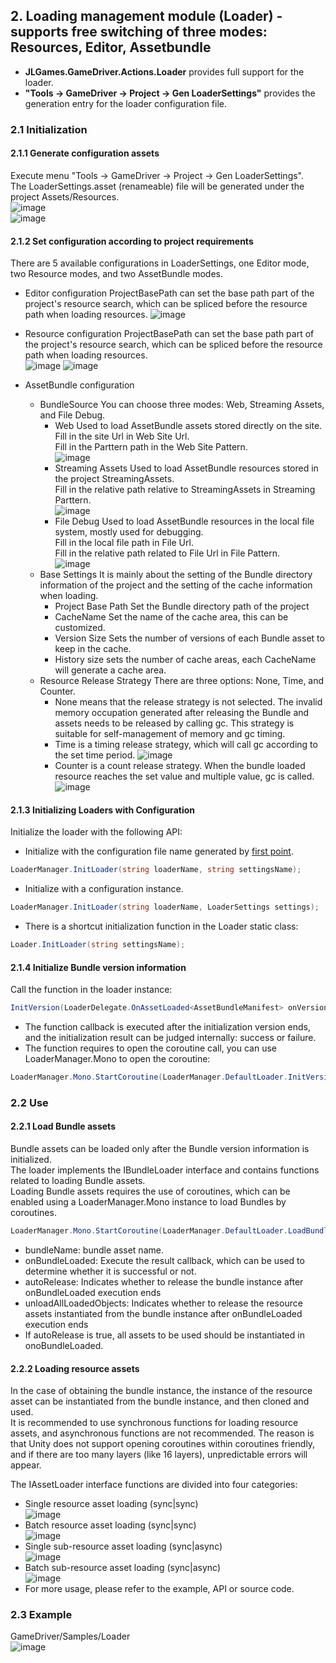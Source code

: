 ## 2. Loading management module (Loader) - supports free switching of three modes: Resources, Editor, Assetbundle

+ **JLGames.GameDriver.Actions.Loader** provides full support for the loader.
+ **"Tools -> GameDriver -> Project -> Gen LoaderSettings"** provides the generation entry for the loader configuration file.

### 2.1 Initialization

#### 2.1.1 Generate configuration assets
Execute menu "Tools -> GameDriver -> Project -> Gen LoaderSettings".  
The LoaderSettings.asset (renameable) file will be generated under the project Assets/Resources.  
![image](assets/img/loader_1.png)  
![image](assets/img/loader_2.png)  

#### 2.1.2 Set configuration according to project requirements
There are 5 available configurations in LoaderSettings, one Editor mode, two Resource modes, and two AssetBundle modes.  

+ Editor configuration
  ProjectBasePath can set the base path part of the project's resource search, which can be spliced before the resource path when loading resources.
  ![image](assets/img/loader_5.png)
+ Resource configuration
  ProjectBasePath can set the base path part of the project's resource search, which can be spliced before the resource path when loading resources.  
  ![image](assets/img/loader_6.png) ![image](assets/img/loader_7.png)  
+ AssetBundle configuration

  + BundleSource
    You can choose three modes: Web, Streaming Assets, and File Debug.  
    + Web
      Used to load AssetBundle assets stored directly on the site.  
      Fill in the site Url in Web Site Url.  
      Fill in the Parttern path in the Web Site Pattern.  
      ![image](assets/img/loader_3.png)  
    + Streaming Assets
      Used to load AssetBundle resources stored in the project StreamingAssets.  
      Fill in the relative path relative to StreamingAssets in Streaming Parttern.  
      ![image](assets/img/loader_4.png)  
    + File Debug
      Used to load AssetBundle resources in the local file system, mostly used for debugging.  
      Fill in the local file path in File Url.  
      Fill in the relative path related to File Url in File Pattern.  
      ![image](assets/img/loader_9.png)  
  + Base Settings
    It is mainly about the setting of the Bundle directory information of the project and the setting of the cache information when loading.  
    + Project Base Path Set the Bundle directory path of the project
    + CacheName Set the name of the cache area, this can be customized.
    + Version Size Sets the number of versions of each Bundle asset to keep in the cache.
    + History size sets the number of cache areas, each CacheName will generate a cache area.
  + Resource Release Strategy
    There are three options: None, Time, and Counter.  
    + None means that the release strategy is not selected. The invalid memory occupation generated after releasing the Bundle and assets needs to be released by calling gc. This strategy is suitable for self-management of memory and gc timing.
    + Time is a timing release strategy, which will call gc according to the set time period.
      ![image](assets/img/loader_10.png)  
    + Counter is a count release strategy. When the bundle loaded resource reaches the set value and multiple value, gc is called.
      ![image](assets/img/loader_11.png)  

#### 2.1.3 Initializing Loaders with Configuration
Initialize the loader with the following API:  
+ Initialize with the configuration file name generated by [first point]().
````C#
LoaderManager.InitLoader(string loaderName, string settingsName);
````
+ Initialize with a configuration instance.
````C#
LoaderManager.InitLoader(string loaderName, LoaderSettings settings);
````
+ There is a shortcut initialization function in the Loader static class:
````C#
Loader.InitLoader(string settingsName);
````

#### 2.1.4 Initialize Bundle version information
Call the function in the loader instance:  
````C#
InitVersion(LoaderDelegate.OnAssetLoaded<AssetBundleManifest> onVersionAssetBundleLoaded);
````
+ The function callback is executed after the initialization version ends, and the initialization result can be judged internally: success or failure.
+ The function requires to open the coroutine call, you can use LoaderManager.Mono to open the coroutine:
````C#
LoaderManager.Mono.StartCoroutine(LoaderManager.DefaultLoader.InitVersion(onVersionLoaded));
````

### 2.2 Use

#### 2.2.1 Load Bundle assets
Bundle assets can be loaded only after the Bundle version information is initialized.  
The loader implements the IBundleLoader interface and contains functions related to loading Bundle assets.  
Loading Bundle assets requires the use of coroutines, which can be enabled using a LoaderManager.Mono instance to load Bundles by coroutines.  
````C#
LoaderManager.Mono.StartCoroutine(LoaderManager.DefaultLoader.LoadBundleAsync(bundleName, onBundleLoaded, autoRelease, unloadAllLoadedObjects))
````
+ bundleName: bundle asset name.
+ onBundleLoaded: Execute the result callback, which can be used to determine whether it is successful or not.
+ autoRelease: Indicates whether to release the bundle instance after onBundleLoaded execution ends
+ unloadAllLoadedObjects: Indicates whether to release the resource assets instantiated from the bundle instance after onBundleLoaded execution ends
+ If autoRelease is true, all assets to be used should be instantiated in onoBundleLoaded.

#### 2.2.2 Loading resource assets
In the case of obtaining the bundle instance, the instance of the resource asset can be instantiated from the bundle instance, and then cloned and used.  
It is recommended to use synchronous functions for loading resource assets, and asynchronous functions are not recommended. The reason is that Unity does not support opening coroutines within coroutines friendly, and if there are too many layers (like 16 layers), unpredictable errors will appear.  

The IAssetLoader interface functions are divided into four categories:  
  + Single resource asset loading (sync|sync)  
  ![image](assets/img/loader_12.png)   
  + Batch resource asset loading (sync|sync)  
 ![image](assets/img/loader_13.png)   
  + Single sub-resource asset loading (sync|async)  
  ![image](assets/img/loader_14.png)   
  + Batch sub-resource asset loading (sync|async)  
  ![image](assets/img/loader_15.png)   
  + For more usage, please refer to the example, API or source code.  
  
### 2.3 Example
GameDriver/Samples/Loader  
![image](assets/img/loader_8.png)  